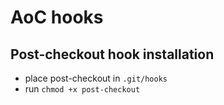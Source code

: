 # AoC hooks

## Post-checkout hook installation
- place post-checkout in `.git/hooks`
- run `chmod +x post-checkout`
